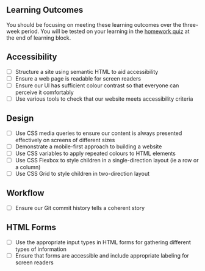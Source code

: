 ## Learning Outcomes

You should be focusing on meeting these learning outcomes over the three-week period. You will be tested on your learning in the [homework quiz]() at the end of learning block.

## Accessibility

- [ ] Structure a site using semantic HTML to aid accessibility
- [ ] Ensure a web page is readable for screen readers
- [ ] Ensure our UI has sufficient colour contrast so that everyone can perceive it comfortably
- [ ] Use various tools to check that our website meets accessibility criteria

## Design

- [ ] Use CSS media queries to ensure our content is always presented effectively on screens of different sizes
- [ ] Demonstrate a mobile-first approach to building a website
- [ ] Use CSS variables to apply repeated colours to HTML elements
- [ ] Use CSS Flexbox to style children in a single-direction layout (ie a row or a column)
- [ ] Use CSS Grid to style children in two-direction layout

## Workflow

- [ ] Ensure our Git commit history tells a coherent story

## HTML Forms

- [ ] Use the appropriate input types in HTML forms for gathering different types of information
- [ ] Ensure that forms are accessible and include appropriate labeling for screen readers
